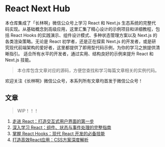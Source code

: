 # React Next Hub

本仓库集成了「长林啊」微信公众号上学习 React 和 Next.js 生态系统的完整代码实现。从基础概念到高级应用，这里汇集了精心设计的示例项目和详细教程，包括 React Hooks 的实践演示、组件设计模式、多种状态管理方案以及 Next.js 的各类渲染策略。无论是 React 初学者，还是正在探索 Next.js 的开发者，或是研究现代前端架构的爱好者，这里都提供了即用型代码示例，为你的学习之旅提供清晰指引。
适合所有水平的开发者，通过实用、结构良好的示例来提升 React 和 Next.js 技能。

> 本仓库包含文章对应的源码，方便您查找和学习每篇文章相关的实例代码。

欢迎关注《长林啊》微信公众号，本系列所有文章均首发于微信公众号！

## 文章

> WIP！！！

1. [走进 React：打造交互式用户界面的第一步](https://mp.weixin.qq.com/s?__biz=MzkzMTYyODI4NQ==&mid=2247486128&idx=1&sn=e32959449be5fa13f32effe1e626d65c&chksm=c2695f22f51ed634576e519c292fa670a324d3288b61f0ba0a12dc2e8ffbda51f2bcf13d7b15&scene=21#wechat_redirect)
2. [深入学习 React：组件、状态与事件处理的完整指南](https://mp.weixin.qq.com/s?__biz=MzkzMTYyODI4NQ==&mid=2247486262&idx=1&sn=4000a6e17195d74c74275275d1e3795c&chksm=c2695ea4f51ed7b25978e8a1622a279176200d532727b2fcfd89700ec336c36234a8584b425c&scene=21#wechat_redirect)
3. [掌握 React Hooks：现代 React 开发的必备技能](https://mp.weixin.qq.com/s?__biz=MzkzMTYyODI4NQ==&mid=2247486418&idx=1&sn=a515dc564d6ababdf9eab5a5c6c93ca7&chksm=c2695e40f51ed756d33f08b5ca128f9f5ac3b84bce9cb4eee412c17259eb423b44ce11680772&scene=21#wechat_redirect)
4. [打造高效React应用：CSS方案深度解析](https://mp.weixin.qq.com/s?__biz=MzkzMTYyODI4NQ==&mid=2247486779&idx=1&sn=2842d3006f41d6b0cd12b947ef9b3cfb&chksm=c26958a9f51ed1bf9d9c1b44155f2e54e28e7e5c55b1ef74ae160b1743806747fcee3d214846&scene=21#wechat_redirect)

